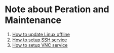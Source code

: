 # Note about Peration and Maintenance

1. [How to update Linux offline](offline_source.md)
1. [How to setup SSH service](ssh.md)
1. [How to setup VNC service](vnc.md)

